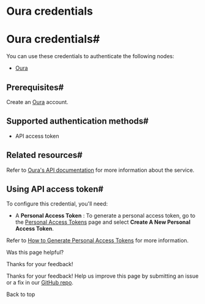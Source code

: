 # Oura credentials

[ ](https://github.com/n8n-io/n8n-docs/edit/main/docs/integrations/builtin/credentials/oura.md "Edit this page")

# Oura credentials#

You can use these credentials to authenticate the following nodes:

  * [Oura](../../app-nodes/n8n-nodes-base.oura/)



## Prerequisites#

Create an [Oura](https://ouraring.com/developer) account.

## Supported authentication methods#

  * API access token



## Related resources#

Refer to [Oura's API documentation](https://cloud.ouraring.com/v2/docs) for more information about the service.

## Using API access token#

To configure this credential, you'll need:

  * A **Personal Access Token** : To generate a personal access token, go to the [Personal Access Tokens](https://cloud.ouraring.com/personal-access-tokens) page and select **Create A New Personal Access Token**.



Refer to [How to Generate Personal Access Tokens](https://support.ouraring.com/hc/en-us/articles/4415266939155-The-Oura-API#h_01H5B94SP4P9YHG9ZKN1H69E7Z) for more information.

Was this page helpful? 

Thanks for your feedback! 

Thanks for your feedback! Help us improve this page by submitting an issue or a fix in our [GitHub repo](https://github.com/n8n-io/n8n-docs). 

Back to top 
